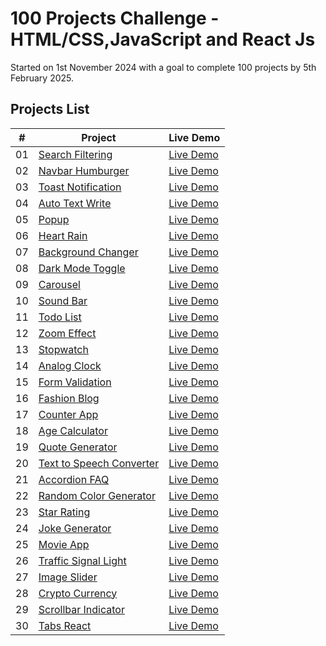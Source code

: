 # 100 Projects Challenge - HTML/CSS,JavaScript and React Js

Started on 1st November 2024 with a goal to complete 100 projects by 5th February 2025.

## Projects List

|  #  | Project                                                                                                                     | Live Demo                                                                         |
| :-: | --------------------------------------------------------------------------------------------------------------------------- | --------------------------------------------------------------------------------- |
| 01  | [Search Filtering](https://github.com/amankureshi/100-projects-challenge/tree/main/day-01)                             | [Live Demo]()                                                                     |
| 02  | [Navbar Humburger](https://github.com/amankureshi/100-projects-challenge/tree/main/day-02)                             | [Live Demo]()                                                                     |
| 03  | [Toast Notification](https://github.com/amankureshi/100-projects-challenge/tree/main/day-03)                       | [Live Demo]()                                                                     |
| 04  | [Auto Text Write](https://github.com/amankureshi/100-projects-challenge/tree/main/day-04)                               | [Live Demo]()                                                                     |
| 05  | [Popup](https://github.com/amankureshi/100-projects-challenge/tree/main/day-05)                                                 | [Live Demo]()                                                                     |
| 06  | [Heart Rain](https://github.com/amankureshi/100-projects-challenge/tree/main/day-06)                                       | [Live Demo]()                                                                     |
| 07  | [Background Changer](https://github.com/amankureshi/100-projects-challenge/tree/main/day-07)                       | [Live Demo]()                                                                     |
| 08  | [Dark Mode Toggle](https://github.com/amankureshi/100-projects-challenge/tree/main/day-08)                           | [Live Demo]()                                                                     |
| 09  | [Carousel](https://github.com/amankureshi/100-projects-challenge/tree/main/day-09)                                           | [Live Demo]()                                                                     |
| 10  | [Sound Bar](https://github.com/amankureshi/100-projects-challenge/tree/main/day-10)                                         | [Live Demo]()                                                                     |
| 11  | [Todo List](https://github.com/amankureshi/100-projects-challenge/tree/main/day-11)                                         | [Live Demo]()                                                                     |
| 12  | [Zoom Effect](https://github.com/amankureshi/100-projects-challenge/tree/main/day-12)                                     | [Live Demo]()                                                                     |
| 13  | [Stopwatch](https://github.com/amankureshi/100-projects-challenge/tree/main/day-13)                                       | [Live Demo]()                                                                     |
| 14  | [Analog Clock](https://github.com/amankureshi/100-projects-challenge/tree/main/day-14)                                   | [Live Demo]()                                                                     |
| 15  | [Form Validation](https://github.com/amankureshi/100-projects-challenge/tree/main/day-15)                             | [Live Demo]()                                                                     |
| 16  | [Fashion Blog](https://github.com/amankureshi/100-projects-challenge/tree/main/day-16)                                   | [Live Demo]()                                                                     |
| 17  | [Counter App](https://github.com/amankureshi/100-projects-challenge/tree/main/day-17)                                     | [Live Demo]()                                                                     |
| 18  | [Age Calculator](https://github.com/amankureshi/100-projects-challenge/tree/main/day-18)                             | [Live Demo]()                                                                     |
| 19  | [Quote Generator](https://github.com/amankureshi/100-projects-challenge/tree/main/day-19)                           | [Live Demo]()                                                                     |
| 20  | [Text to Speech Converter](https://github.com/amankureshi/100-projects-challenge/tree/main/day-20)           | [Live Demo]()                                                                     |
| 21  | [Accordion FAQ](https://github.com/amankureshi/100-projects-challenge/tree/main/day-21)                               | [Live Demo]()                                                                     |
| 22  | [Random Color Generator](https://github.com/amankureshi/100-projects-challenge/tree/main/day-22)             | [Live Demo]()                                                                     |
| 23  | [Star Rating](https://github.com/amankureshi/100-projects-challenge/tree/main/day-23)                                   | [Live Demo]()                                                                     |
| 24  | [Joke Generator](https://github.com/amankureshi/100-projects-challenge/tree/main/day-24)                             | [Live Demo]()                                                                     |
| 25  | [Movie App](https://github.com/amankureshi/100-projects-challenge/tree/main/day-25)                                       | [Live Demo]()                                                                     |
| 26  | [Traffic Signal Light](https://github.com/amankureshi/100-projects-challenge/tree/main/day-26)                 | [Live Demo]()                                                                     |
| 27  | [Image Slider](https://github.com/amankureshi/100-projects-challenge/tree/main/day-27)                                 | [Live Demo]()                                                                     |
| 28  | [Crypto Currency](https://github.com/amankureshi/100-projects-challenge/tree/main/day-28)                           | [Live Demo]()                                                                     |
| 29  | [Scrollbar Indicator](https://github.com/amankureshi/100-projects-challenge/tree/main/day-29)                   | [Live Demo]()                                                                     |
| 30  | [Tabs React](https://github.com/amankureshi/100-projects-challenge/tree/main/day-30)                                     | [Live Demo]()                                                                              |
